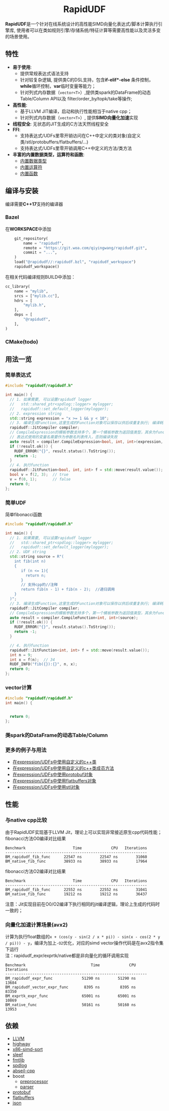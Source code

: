 <h1 align="center">RapidUDF</h1>

**RapidUDF**是一个针对在线系统设计的高性能SIMD向量化表达式/脚本计算执行引擎库, 使用者可以在类如规则引擎/存储系统/特征计算等需要高性能以及灵活多变的场景使用。

## 特性

- **易于使用**: 
  - 提供常规表达式语法支持
  - 针对较复杂逻辑, 提供类C的DSL支持，包含**if-elif*-else** 条件控制，**while**循环控制，**var**临时变量等能力；
  - 针对列式内存数据（`vector<T>`）,提供类spark的DataFrame的动态Table/Column API以及 filter/order_by/topk/take等操作;
- **高性能**: 
  - 基于LLVM JIT编译，启动和执行性能相当于native cpp；
  - 针对列式内存数据（`vector<T>`）, 提供**SIMD向量化加速**实现
- **线程安全**: 无状态的JIT生成的C方法天然线程安全
- **FFI**:
  - 支持表达式/UDFs里零开销访问在C++中定义的类对象(自定义类/stl/protobuffers/flatbuffers/...)
  - 支持表达式/UDFs里零开销调用C++中定义的方法/类方法
- **丰富的内置数据类型，运算符和函数**:
  - [内置数据类型](docs/dtype.md)
  - [内置运算符](docs/operator.md)
  - [内置函数](docs/builtin_function.md)

## 编译与安装
编译需要**C++17**支持的编译器
### Bazel
在**WORKSPACE**中添加
```python
    git_repository(
        name = "rapidudf",
        remote = "https://git.woa.com/qiyingwang/rapidudf.git",
        commit = "...",
    )
    load("@rapidudf//:rapidudf.bzl", "rapidudf_workspace")
    rapidudf_workspace()
```
在相关代码编译规则BUILD中添加：
```python
cc_library(
    name = "mylib",
    srcs = ["mylib.cc"],
    hdrs = [
        "mylib.h",
    ],
    deps = [
        "@rapidudf",
    ],
)
```

### CMake(todo)

## 用法一览

### 简单表达式
```cpp
#include "rapidudf/rapidudf.h"

int main() {
  // 1. 如果需要, 可以设置rapidudf logger
  //   std::shared_ptr<spdlog::logger> mylogger;
  //   rapidudf::set_default_logger(mylogger);
  // 2. expression string
  std::string expression = "x >= 1 && y < 10";
  // 3. 编译生成Function,这里生成的Function对象可以保存以供后续重复执行; 编译耗时一般在10ms-100ms之间;
  rapidudf::JitCompiler compiler;
  // CompileExpression的模板参数支持多个，第一个模板参数为返回值类型，其余为function参数类型；
  // 表达式使用的变量名需要作为参数名列表传入，否则编译失败
  auto result = compiler.CompileExpression<bool, int, int>(expression, {"x", "y"});
  if (!result.ok()) {
    RUDF_ERROR("{}", result.status().ToString());
    return -1;
  }
  // 4. 执行function
  rapidudf::JitFunction<bool, int, int> f = std::move(result.value());
  bool v = f(2, 3);  // true
  v = f(0, 1);       // false
  return 0;
};
```

### 简单UDF
简单fibonacci函数 
```cpp
#include "rapidudf/rapidudf.h"

int main() {
  // 1. 如果需要, 可以设置rapidudf logger
  //   std::shared_ptr<spdlog::logger> mylogger;
  //   rapidudf::set_default_logger(mylogger);
  // 2. UDF string
  std::string source = R"(
    int fib(int n) 
    { 
       if (n <= 1){
         return n; 
       }
       // 支持cpp的//注释
       return fib(n - 1) + fib(n - 2);  //递归调用
    } 
  )";
  // 3. 编译生成Function,这里生成的Function对象可以保存以供后续重复执行; 编译耗时一般在10ms-100ms之间;
  rapidudf::JitCompiler compiler;
  // CompileExpression的模板参数支持多个，第一个模板参数为返回值类型，其余为function参数类型
  auto result = compiler.CompileFunction<int, int>(source);
  if (!result.ok()) {
    RUDF_ERROR("{}", result.status().ToString());
    return -1;
  }

  // 4. 执行function
  rapidudf::JitFunction<int, int> f = std::move(result.value());
  int n = 9;
  int x = f(n);  // 34
  RUDF_INFO("fib({}):{}", n, x);
  return 0;
};
```

### vector计算
```cpp
#include "rapidudf/rapidudf.h"
int main() {


  return 0;
};
```

### 类spark的DataFrame的动态Table/Column

### 更多的例子与用法
- [在expression/UDFs中使用自定义的c++类](docs/ffi.md)
- [在expression/UDFs中使用自定义的c++类成员方法](docs/ffi.md)
- [在expression/UDFs中使用protobuf对象](docs/ffi.md)
- [在expression/UDFs中使用flatbuffers对象](docs/ffi.md)
- [在expression/UDFs中使用stl对象](docs/ffi.md)


## 性能
 
### 与native cpp比较
由于RapidUDF实现基于LLVM Jit，理论上可以实现非常接近原生cpp代码性能；   
fibonacci方法O0编译对比结果
```
Benchmark                     Time             CPU   Iterations
---------------------------------------------------------------
BM_rapidudf_fib_func      22547 ns        22547 ns        31060
BM_native_fib_func        38933 ns        38933 ns        17964
```

fibonacci方法O2编译对比结果
```
Benchmark                     Time             CPU   Iterations
---------------------------------------------------------------
BM_rapidudf_fib_func      22552 ns        22552 ns        31041
BM_native_fib_func        19212 ns        19212 ns        36437
```
注意：Jit实现目前在O0/O2编译下执行相同的jit编译逻辑，理论上生成的代码时一致的；

### 向量化加速计算场景(avx2)
计算为执行float数组的`x + (cos(y - sin(2 / x * pi)) - sin(x - cos(2 * y / pi))) - y`，编译为加上`-O2`优化，对应的simd vector操作代码是在avx2指令集下运行                      
注：rapidudf_expr/exprtk/native都是非向量化的循环调用实现

```
Benchmark                             Time             CPU   Iterations
---------------------------------------------------------------
BM_rapidudf_expr_func             51290 ns        51290 ns        13684
BM_rapidudf_vector_expr_func       8395 ns         8395 ns        83350
BM_exprtk_expr_func               65001 ns        65001 ns        10869
BM_native_func                    50161 ns        50160 ns        13953
```


## 依赖
- [LLVM](https://llvm.org/)
- [highway](https://github.com/google/highway)
- [x86-simd-sort](https://github.com/intel/x86-simd-sort)
- [sleef](https://github.com/shibatch/sleef)
- [fmtlib](https://github.com/fmtlib/fmt)
- [spdlog](https://github.com/gabime/spdlog)
- [abseil-cpp](https://github.com/abseil/abseil-cpp)
- boost
  - [preprocessor](http://boost.org/libs/preprocessor)
  - [parser](https://github.com/tzlaine/parser)
- [protobuf](https://github.com/protocolbuffers)
- [flatbuffers](https://github.com/google/flatbuffers)
- [json](https://github.com/nlohmann/json)